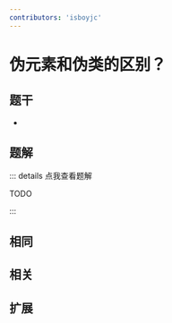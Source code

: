 ```yaml
---
contributors: 'isboyjc'
---
```


# 伪元素和伪类的区别？


## 题干

- 



## 题解

::: details 点我查看题解

  TODO

:::



## 相同


## 相关


## 扩展

